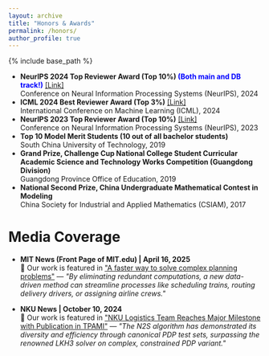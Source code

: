 ```yaml
---
layout: archive
title: "Honors & Awards"
permalink: /honors/
author_profile: true
---
```


{% include base_path %}
- **NeurIPS 2024 Top Reviewer Award (Top 10%) <font color=Blue>(Both main and DB track!)</font>** [[Link]](https://neurips.cc/Conferences/2024/ProgramCommittee#top-reviewers)         
Conference on Neural Information Processing Systems (NeurIPS), 2024
- **ICML 2024 Best Reviewer Award (Top 3%)** [[Link]](https://twitter.com/icmlconf/status/1815647580577059312)            
International Conference on Machine Learning (ICML), 2024
- **NeurIPS 2023 Top Reviewer Award (Top 10%)** [[Link]](https://neurips.cc/Conferences/2023/ProgramCommittee#top-reivewers)         
Conference on Neural Information Processing Systems (NeurIPS), 2023
- **Top 10 Model Merit Students (10 out of all bachelor students)**         
South China University of Technology, 2019
- **Grand Prize, Challenge Cup National College Student Curricular Academic Science and Technology Works Competition (Guangdong Division)**     
Guangdong Province Office of Education, 2019
- **National Second Prize, China Undergraduate Mathematical Contest in Modeling**        
China Society for Industrial and Applied Mathematics (CSIAM), 2017

Media Coverage
======
- **MIT News (Front Page of MIT.edu) | April 16, 2025**  
  🎉 Our work is featured in ["A faster way to solve complex planning problems"](https://news.mit.edu/2025/faster-way-solve-complex-planning-problems-0416) — *"By eliminating redundant computations, a new data-driven method can streamline processes like scheduling trains, routing delivery drivers, or assigning airline crews."*

- **NKU News | October 10, 2024**  
  🎉 Our work is featured in ["NKU Logistics Team Reaches Major Milestone with Publication in TPAMI"](https://en.nankai.edu.cn/2024/1010/c22796a552692/page.htm) — *"The N2S algorithm has demonstrated its diversity and efficiency through canonical PDP test sets, surpassing the renowned LKH3 solver on complex, constrained PDP variant."*

